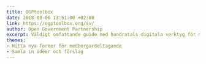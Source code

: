 ```yaml
---
title: OGPtoolbox
date: 2018-08-06 13:51:00 +02:00
link: https://ogptoolbox.org/sv/
author: Open Government Partnership
excerpt: Väldigt omfattande guide med hundratals digitala verktyg för medborgardeltagande.
themes:
- Hitta nya former för medborgardeltagande
- Samla in idéer och förslag
---
```


